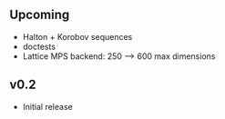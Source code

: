 ## Upcoming
- Halton + Korobov sequences
- doctests
- Lattice MPS backend: 250 --> 600 max dimensions

## v0.2
- Initial release